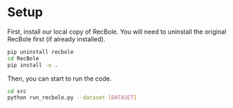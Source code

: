 # Setup

First, install our local copy of RecBole. You will need to uninstall the original RecBole first (if already installed).

```bash
pip uninstall recbole
cd RecBole
pip install -e .
```

Then, you can start to run the code.

```bash
cd src
python run_recbole.py --dataset [DATASET]
```
